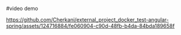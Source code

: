 #video demo 


https://github.com/Cherkani/external_project_docker_test-angular-spring/assets/124716884/fe060904-c90d-48fb-b4da-84bda189658f

